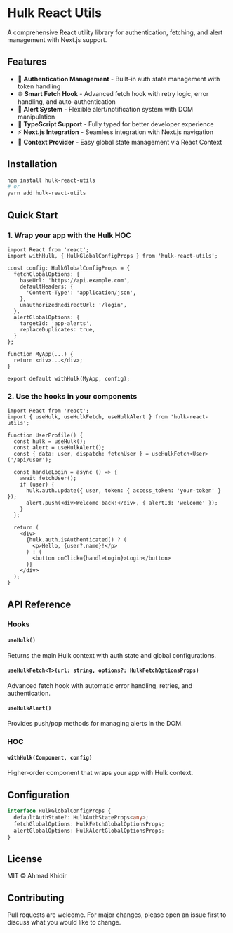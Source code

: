 # Hulk React Utils

A comprehensive React utility library for authentication, fetching, and alert management with Next.js support.

## Features

- 🔐 **Authentication Management** - Built-in auth state management with token handling
- 🌐 **Smart Fetch Hook** - Advanced fetch hook with retry logic, error handling, and auto-authentication
- 🚨 **Alert System** - Flexible alert/notification system with DOM manipulation
- 🎯 **TypeScript Support** - Fully typed for better developer experience
- ⚡ **Next.js Integration** - Seamless integration with Next.js navigation
- 🔄 **Context Provider** - Easy global state management via React Context

## Installation

```bash
npm install hulk-react-utils
# or
yarn add hulk-react-utils
```

## Quick Start

### 1. Wrap your app with the Hulk HOC

```tsx
import React from 'react';
import withHulk, { HulkGlobalConfigProps } from 'hulk-react-utils';

const config: HulkGlobalConfigProps = {
  fetchGlobalOptions: {
    baseUrl: 'https://api.example.com',
    defaultHeaders: {
      'Content-Type': 'application/json',
    },
    unauthorizedRedirectUrl: '/login',
  },
  alertGlobalOptions: {
    targetId: 'app-alerts',
    replaceDuplicates: true,
  }
};

function MyApp(...) {
  return <div>...</div>;
}

export default withHulk(MyApp, config);
```

### 2. Use the hooks in your components

```tsx
import React from 'react';
import { useHulk, useHulkFetch, useHulkAlert } from 'hulk-react-utils';

function UserProfile() {
  const hulk = useHulk();
  const alert = useHulkAlert();
  const { data: user, dispatch: fetchUser } = useHulkFetch<User>('/api/user');

  const handleLogin = async () => {
    await fetchUser();
    if (user) {
      hulk.auth.update({ user, token: { access_token: 'your-token' } });
      alert.push(<div>Welcome back!</div>, { alertId: 'welcome' });
    }
  };

  return (
    <div>
      {hulk.auth.isAuthenticated() ? (
        <p>Hello, {user?.name}!</p>
      ) : (
        <button onClick={handleLogin}>Login</button>
      )}
    </div>
  );
}
```

## API Reference

### Hooks

#### `useHulk()`
Returns the main Hulk context with auth state and global configurations.

#### `useHulkFetch<T>(url: string, options?: HulkFetchOptionsProps)`
Advanced fetch hook with automatic error handling, retries, and authentication.

#### `useHulkAlert()`
Provides push/pop methods for managing alerts in the DOM.

### HOC

#### `withHulk(Component, config)`
Higher-order component that wraps your app with Hulk context.

## Configuration

```typescript
interface HulkGlobalConfigProps {
  defaultAuthState?: HulkAuthStateProps<any>;
  fetchGlobalOptions: HulkFetchGlobalOptionsProps;
  alertGlobalOptions: HulkAlertGlobalOptionsProps;
}
```

## License

MIT © Ahmad Khidir

## Contributing

Pull requests are welcome. For major changes, please open an issue first to discuss what you would like to change.